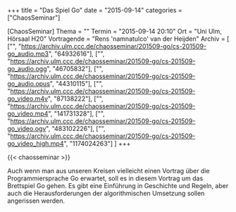 +++
title = "Das Spiel Go"
date = "2015-09-14"
categories = ["ChaosSeminar"]

[ChaosSeminar]
Thema = ""
Termin = "2015-09-14 20:10"
Ort = "Uni Ulm, Hörsaal H20"
Vortragende = "Rens 'namnatulco' van der Heijden"
Archiv = [
	["", "https://archiv.ulm.ccc.de/chaosseminar/201509-go/cs-201509-go_audio.mp3", "64932616"],
	["", "https://archiv.ulm.ccc.de/chaosseminar/201509-go/cs-201509-go_audio.ogg", "46705832"],
	["", "https://archiv.ulm.ccc.de/chaosseminar/201509-go/cs-201509-go_audio.opus", "44310115"],
	["", "https://archiv.ulm.ccc.de/chaosseminar/201509-go/cs-201509-go_video.m4v", "87138222"],
	["", "https://archiv.ulm.ccc.de/chaosseminar/201509-go/cs-201509-go_video.mp4", "141731328"],
	["", "https://archiv.ulm.ccc.de/chaosseminar/201509-go/cs-201509-go_video.ogv", "483102226"],
	["", "https://archiv.ulm.ccc.de/chaosseminar/201509-go/cs-201509-go_video_high.mp4", "1174024263"]
	]
+++

{{< chaosseminar >}}

Auch wenn man aus unseren Kreisen vielleicht einen Vortrag über die Programmiersprache Go erwartet, soll es in diesem Vortrag um das Brettspiel Go gehen. Es gibt eine Einführung in Geschichte und Regeln, aber auch die Herausforderungen der algorithmischen Umsetzung sollen angerissen werden.
